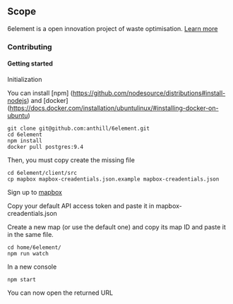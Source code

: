 ## Scope

6element is a open innovation project of waste optimisation.
[Learn more](http://ants.builders/pages/6element.html)


### Contributing

#### Getting started

Initialization

You can install [npm] (https://github.com/nodesource/distributions#install-nodejs) 
and [docker] (https://docs.docker.com/installation/ubuntulinux/#installing-docker-on-ubuntu)


````
git clone git@github.com:anthill/6element.git
cd 6element
npm install
docker pull postgres:9.4
````

Then, you must copy create the missing file

````
cd 6element/client/src
cp mapbox mapbox-creadentials.json.example mapbox-creadentials.json
````

Sign up to [mapbox](https://www.mapbox.com/)

Copy your default API access token and paste it in mapbox-creadentials.json

Create a new map (or use the default one) and copy its map ID and paste it in the same file.


````
cd home/6element/
npm run watch
````

In a new console

````
npm start

````

You can now open the returned URL



